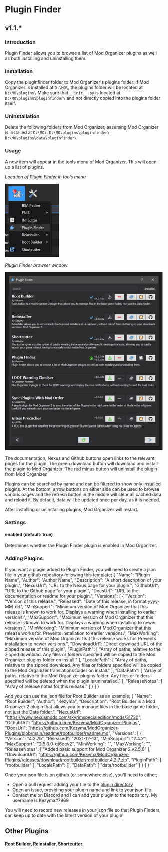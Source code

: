 # Plugin Finder
## v1.1.*

### Introduction
Plugin Finder allows you to browse a list of Mod Organizer plugins as well as both installing and uninstalling them.

### Installation
Copy the pluginfinder folder to Mod Organizer's plugins folder. If Mod Organizer is installed at `D:\MO\`, the plugins folder will be located at `D:\MO\plugins\`
Make sure that `__init__.py` is located at `D:\MO\plugins\pluginfinder\` and not directly copied into the plugins folder itself.

### Uninstallation
Delete the following folders from Mod Organizer, assuming Mod Organizer is installed at `D:\MO\`:
`D:\MO\plugins\pluginfinder\`
`D:\MO\plugins\data\pluginfinder\`

### Usage
A new item will appear in the tools menu of Mod Organizer. This will open up a list of plugins.

*Location of Plugin Finder in tools menu*

![Location of Plugin Finder in tools menu](pluginfinder_tools_menu.png "Location of Plugin Finder in tools menu")

*Plugin Finder browser window*

![Plugin Finder browser window](pluginfinder_browser.png "Plugin Finder browser window")

The documentation, Nexus and Github buttons open links to the relevant pages for the plugin. 
The green download button will download and install the plugin to Mod Organizer.
The red minus button will uninstall the plugin from Mod Organizer.

Plugins can be searched by name and can be filtered to show only installed plugins.
At the bottom, arrow buttons on either side can be used to browse various pages and the refresh button in the middle will clear all cached data and reload it. 
By default, data will be updated once per day, as it is needed.

After installing or uninstalling plugins, Mod Organizer will restart.

### Settings

#### enabled (default: true)
Determines whether the Plugin Finder plugin is enabled in Mod Organizer.

### Adding Plugins
If you want a plugin added to Plugin Finder, you will need to create a json file in your github repository following this template;
    {
      "Name": "Plugin Name",
      "Author": "Author Name",
      "Description": "A short description of your plugin.",
      "NexusUrl": "URL to the Nexus page for your plugin.",
      "GithubUrl": "URL to the Github page for your plugin.",
      "DocsUrl": "URL to the documentation or readme for your plugin.",
      "Versions": [
        {
          "Version": "Version of this release.",
          "Released": "Date of this release, in format yyyy-MM-dd",
          "MinSupport": "Minimum version of Mod Organizer that this release is known to work for. Displays a warning when installing to earlier versions.",
          "MaxSupport": "Maximum version of Mod Organizer that this release is known to work for. Displays a warning when installing to newer versions.",
          "MinWorking": "Minimum version of Mod Organizer that this release works for. Prevents installation to earlier versions.",
          "MaxWorking": "Maximum version of Mod Organizer that this release works for. Prevents installation to newer versions.",
          "DownloadUrl": "Direct download URL of the zipped release of this plugin",
          "PluginPath": [ "Array of paths, relative to the zipped download. Any files or folders specified will be copied to the Mod Organizer plugins folder on install." ],
          "LocalePath": [ "Array of paths, relative to the zipped download. Any files or folders specified will be copied to the Mod Organizer translations folder on install." ],
          "DataPath": [ "Array of paths, relative to the Mod Organizer plugins folder. Any files or folders specified will be deleted when the plugin is uninstalled." ],
          "ReleaseNotes": [ "Array of release notes for this release." ]
        }
      ]
    }

And you can use the json file for Root Builder as an example;
    {
      "Name": "Root Builder",
      "Author": "Kezyma",
      "Description": "Root Builder is a Mod Organizer 2 plugin that allows you to manage files in the base game folder, not just the Data folder.",
      "NexusUrl": "https://www.nexusmods.com/skyrimspecialedition/mods/31720",
      "GithubUrl": "https://github.com/Kezyma/ModOrganizer-Plugins",
      "DocsUrl": "https://github.com/Kezyma/ModOrganizer-Plugins/blob/main/readme/rootbuilder/readme.md",
      "Versions": [
        {
          "Version": "4.2.7b",
          "Released": "2021-12-13",
          "MinSupport": "2.4.2",
          "MaxSupport": "2.5.0.0-qt6dev2",
          "MinWorking": "",
          "MaxWorking": "",
          "ReleaseNotes": [ "Added basic support for Mod Organizer 2 v2.5.0" ],
          "DownloadUrl": "https://github.com/Kezyma/ModOrganizer-Plugins/releases/download/rootbuilder/rootbuilder.4.2.7.zip",
          "PluginPath": [ "rootbuilder" ],
          "LocalePath": [],
          "DataPath": [ "data/rootbuilder" ]
        }
      ]
    }

Once your json file is on github (or somewhere else), you'll need to either;
- Open a pull request adding your file to the [plugin directory](https://github.com/Kezyma/ModOrganizer-Plugins/blob/main/directory/plugin_directory.json) 
- Open an issue, providing your plugin name and link to your json file.
- Contact me on Discord and I can add your plugin to the repository. My username is Kezyma#7969

You will need to record new releases in your json file so that Plugin Finders can keep up to date with the latest version of your plugin!

## Other Plugins
#### [Root Builder](https://www.nexusmods.com/skyrimspecialedition/mods/31720), [Reinstaller](https://www.nexusmods.com/skyrimspecialedition/mods/59292), [Shortcutter](https://www.nexusmods.com/skyrimspecialedition/mods/59827)
